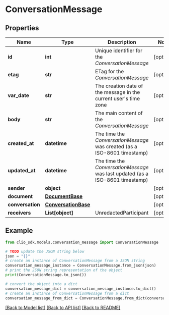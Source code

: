 # ConversationMessage


## Properties

Name | Type | Description | Notes
------------ | ------------- | ------------- | -------------
**id** | **int** | Unique identifier for the *ConversationMessage* | [optional] 
**etag** | **str** | ETag for the *ConversationMessage* | [optional] 
**var_date** | **str** | The creation date of the message in the current user&#39;s time zone | [optional] 
**body** | **str** | The main content of the *ConversationMessage* | [optional] 
**created_at** | **datetime** | The time the *ConversationMessage* was created (as a ISO-8601 timestamp) | [optional] 
**updated_at** | **datetime** | The time the *ConversationMessage* was last updated (as a ISO-8601 timestamp) | [optional] 
**sender** | **object** |  | [optional] 
**document** | [**DocumentBase**](DocumentBase.md) |  | [optional] 
**conversation** | [**ConversationBase**](ConversationBase.md) |  | [optional] 
**receivers** | **List[object]** | UnredactedParticipant | [optional] 

## Example

```python
from clio_sdk.models.conversation_message import ConversationMessage

# TODO update the JSON string below
json = "{}"
# create an instance of ConversationMessage from a JSON string
conversation_message_instance = ConversationMessage.from_json(json)
# print the JSON string representation of the object
print(ConversationMessage.to_json())

# convert the object into a dict
conversation_message_dict = conversation_message_instance.to_dict()
# create an instance of ConversationMessage from a dict
conversation_message_from_dict = ConversationMessage.from_dict(conversation_message_dict)
```
[[Back to Model list]](../README.md#documentation-for-models) [[Back to API list]](../README.md#documentation-for-api-endpoints) [[Back to README]](../README.md)


